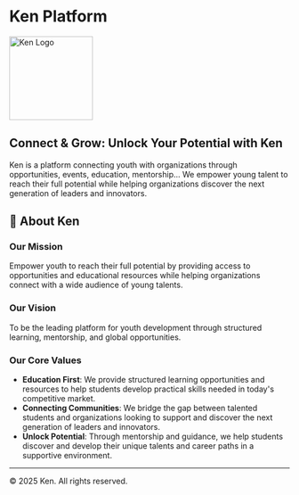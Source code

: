 # Ken Platform
<img src="https://res.cloudinary.com/dghbzamnp/image/upload/v1747832428/KEN_LOGO_NG_loedai.png" alt="Ken Logo" width="150">

## Connect & Grow: Unlock Your Potential with Ken
Ken is a platform connecting youth with organizations through opportunities, events, education, mentorship... We empower young talent to reach their full potential while helping organizations discover the next generation of leaders and innovators.

## 🚀 About Ken
### Our Mission
Empower youth to reach their full potential by providing access to opportunities and educational resources while helping organizations connect with a wide audience of young talents.

### Our Vision
To be the leading platform for youth development through structured learning, mentorship, and global opportunities.

### Our Core Values
- **Education First**: We provide structured learning opportunities and resources to help students develop practical skills needed in today's competitive market.
- **Connecting Communities**: We bridge the gap between talented students and organizations looking to support and discover the next generation of leaders and innovators.
- **Unlock Potential**: Through mentorship and guidance, we help students discover and develop their unique talents and career paths in a supportive environment.
---
© 2025 Ken. All rights reserved.
